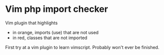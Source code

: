 # Vim php import checker
Vim plugin that highlights
- in orange, imports (use) that are not used
- in red, classes that are not imported

First try at a vim plugin to learn vimscript. Probably won't ever be finished.
